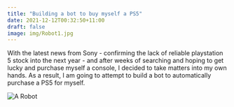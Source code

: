```yaml
---
title: "Building a bot to buy myself a PS5"
date: 2021-12-12T00:32:50+11:00
draft: false
image: img/Robot1.jpg
---
```


With the latest news from Sony - confirming the lack of reliable playstation 5 stock into the next year - and after weeks of searching and hoping to get lucky and purchase myself a console, I decided to take matters into my own hands. As a result, I am going to attempt to build a bot to automatically purchase a PS5 for myself.

![A Robot](img/Robot2.jpg)

